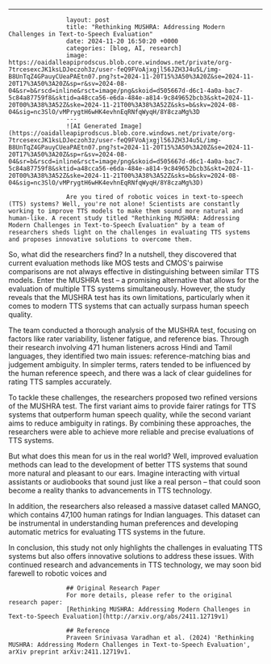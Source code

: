 ---
                    layout: post
                    title: "Rethinking MUSHRA: Addressing Modern Challenges in Text-to-Speech Evaluation"
                    date: 2024-11-20 16:50:20 +0000
                    categories: [blog, AI, research]
                    image: https://oaidalleapiprodscus.blob.core.windows.net/private/org-7trcesexcJK1ksLDJeczoh3z/user-feQ9FVoAjxgjl56JZH3J4u5L/img-B8UnTqZ4GPauyCUeaPAEtn07.png?st=2024-11-20T15%3A50%3A20Z&se=2024-11-20T17%3A50%3A20Z&sp=r&sv=2024-08-04&sr=b&rscd=inline&rsct=image/png&skoid=d505667d-d6c1-4a0a-bac7-5c84a87759f8&sktid=a48cca56-e6da-484e-a814-9c849652bcb3&skt=2024-11-20T00%3A38%3A52Z&ske=2024-11-21T00%3A38%3A52Z&sks=b&skv=2024-08-04&sig=nc3SlO/vMPrygtH6wHK4evhnEqRNfqWyqH/8Y8czaMg%3D
                    ---
                    ![AI Generated Image](https://oaidalleapiprodscus.blob.core.windows.net/private/org-7trcesexcJK1ksLDJeczoh3z/user-feQ9FVoAjxgjl56JZH3J4u5L/img-B8UnTqZ4GPauyCUeaPAEtn07.png?st=2024-11-20T15%3A50%3A20Z&se=2024-11-20T17%3A50%3A20Z&sp=r&sv=2024-08-04&sr=b&rscd=inline&rsct=image/png&skoid=d505667d-d6c1-4a0a-bac7-5c84a87759f8&sktid=a48cca56-e6da-484e-a814-9c849652bcb3&skt=2024-11-20T00%3A38%3A52Z&ske=2024-11-21T00%3A38%3A52Z&sks=b&skv=2024-08-04&sig=nc3SlO/vMPrygtH6wHK4evhnEqRNfqWyqH/8Y8czaMg%3D)
                    
                    Are you tired of robotic voices in text-to-speech (TTS) systems? Well, you're not alone! Scientists are constantly working to improve TTS models to make them sound more natural and human-like. A recent study titled "Rethinking MUSHRA: Addressing Modern Challenges in Text-to-Speech Evaluation" by a team of researchers sheds light on the challenges in evaluating TTS systems and proposes innovative solutions to overcome them.

So, what did the researchers find? In a nutshell, they discovered that current evaluation methods like MOS tests and CMOS's pairwise comparisons are not always effective in distinguishing between similar TTS models. Enter the MUSHRA test – a promising alternative that allows for the evaluation of multiple TTS systems simultaneously. However, the study reveals that the MUSHRA test has its own limitations, particularly when it comes to modern TTS systems that can actually surpass human speech quality.

The team conducted a thorough analysis of the MUSHRA test, focusing on factors like rater variability, listener fatigue, and reference bias. Through their research involving 471 human listeners across Hindi and Tamil languages, they identified two main issues: reference-matching bias and judgement ambiguity. In simpler terms, raters tended to be influenced by the human reference speech, and there was a lack of clear guidelines for rating TTS samples accurately.

To tackle these challenges, the researchers proposed two refined versions of the MUSHRA test. The first variant aims to provide fairer ratings for TTS systems that outperform human speech quality, while the second variant aims to reduce ambiguity in ratings. By combining these approaches, the researchers were able to achieve more reliable and precise evaluations of TTS systems.

But what does this mean for us in the real world? Well, improved evaluation methods can lead to the development of better TTS systems that sound more natural and pleasant to our ears. Imagine interacting with virtual assistants or audiobooks that sound just like a real person – that could soon become a reality thanks to advancements in TTS technology.

In addition, the researchers also released a massive dataset called MANGO, which contains 47,100 human ratings for Indian languages. This dataset can be instrumental in understanding human preferences and developing automatic metrics for evaluating TTS systems in the future.

In conclusion, this study not only highlights the challenges in evaluating TTS systems but also offers innovative solutions to address these issues. With continued research and advancements in TTS technology, we may soon bid farewell to robotic voices and
                    
                    ## Original Research Paper
                    For more details, please refer to the original research paper:
                    [Rethinking MUSHRA: Addressing Modern Challenges in Text-to-Speech Evaluation](http://arxiv.org/abs/2411.12719v1)
                    
                    ## Reference
                    Praveen Srinivasa Varadhan et al. (2024) 'Rethinking MUSHRA: Addressing Modern Challenges in Text-to-Speech Evaluation', arXiv preprint arXiv:2411.12719v1.
                    